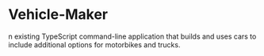 # Vehicle-Maker
n existing TypeScript command-line application that builds and uses cars to include additional options for motorbikes and trucks.
